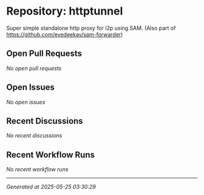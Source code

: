 # Repository: httptunnel

Super simple standalone http proxy for i2p using SAM. (Also part of https://github.com/eyedeekay/sam-forwarder)

## Open Pull Requests


*No open pull requests*


## Open Issues


*No open issues*


## Recent Discussions


*No recent discussions*


## Recent Workflow Runs


*No recent workflow runs*


---
*Generated at 2025-05-25 03:30:29*
